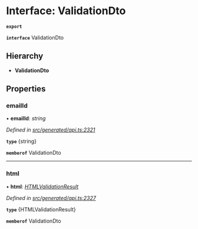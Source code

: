 # Interface: ValidationDto

**`export`** 

**`interface`** ValidationDto

## Hierarchy

* **ValidationDto**

## Properties

###  emailId

• **emailId**: *string*

*Defined in [src/generated/api.ts:2321](https://github.com/mailslurp/mailslurp-client-ts-js/blob/6b83217/src/generated/api.ts#L2321)*

**`type`** {string}

**`memberof`** ValidationDto

___

###  html

• **html**: *[HTMLValidationResult](_generated_api_.htmlvalidationresult.md)*

*Defined in [src/generated/api.ts:2327](https://github.com/mailslurp/mailslurp-client-ts-js/blob/6b83217/src/generated/api.ts#L2327)*

**`type`** {HTMLValidationResult}

**`memberof`** ValidationDto
